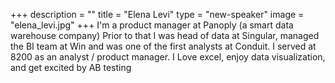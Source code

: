 +++
description = ""
title = "Elena Levi"
type = "new-speaker"
image = "elena_levi.jpg"
+++
I'm a product manager at Panoply (a smart data warehouse company)
Prior to that I was head of data at Singular, managed the BI team at Win and was one of the first analysts at Conduit.
I served at 8200 as an analyst / product manager.
I Love excel, enjoy data visualization, and get excited by AB testing